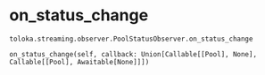# on_status_change
`toloka.streaming.observer.PoolStatusObserver.on_status_change`

```
on_status_change(self, callback: Union[Callable[[Pool], None], Callable[[Pool], Awaitable[None]]])
```

